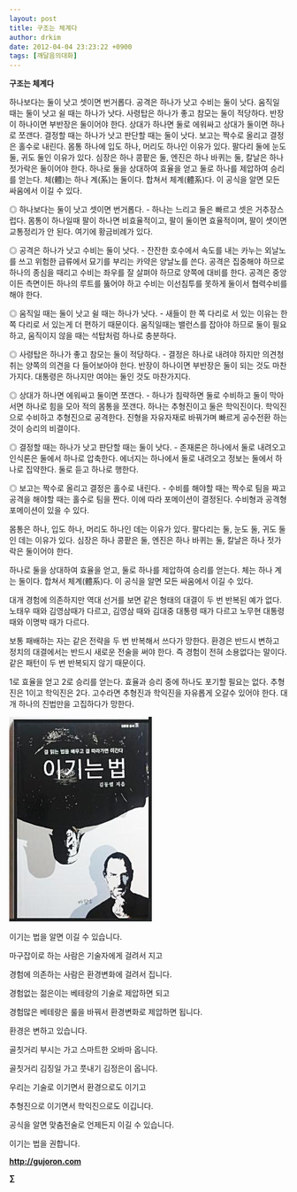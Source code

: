 ```yaml
---
layout: post
title: 구조는 체계다
author: drkim
date: 2012-04-04 23:23:22 +0900
tags: [깨달음의대화]
---
```

  
**구조는 체계다**

하나보다는 둘이 낫고 셋이면 번거롭다. 공격은 하나가 낫고 수비는 둘이 낫다. 움직일 때는 둘이 낫고 쉴 때는 하나가 낫다. 사령탑은 하나가 좋고 참모는 둘이 적당하다. 반장이 하나이면 부반장은 둘이어야 한다. 상대가 하나면 둘로 에워싸고 상대가 둘이면 하나로 쪼갠다. 결정할 때는 하나가 낫고 판단할 때는 둘이 낫다. 보고는 짝수로 올리고 결정은 홀수로 내린다. 몸통 하나에 입도 하나, 머리도 하나인 이유가 있다. 팔다리 둘에 눈도 둘, 귀도 둘인 이유가 있다. 심장은 하나 콩팥은 둘, 엔진은 하나 바퀴는 둘, 칼날은 하나 젓가락은 둘이어야 한다. 하나로 둘을 상대하여 효율을 얻고 둘로 하나를 제압하여 승리를 얻는다. 체(體)는 하나 계(系)는 둘이다. 합쳐서 체계(體系)다. 이 공식을 알면 모든 싸움에서 이길 수 있다. 

◎ 하나보다는 둘이 낫고 셋이면 번거롭다. - 하나는 느리고 둘은 빠르고 셋은 거추장스럽다. 몸통이 하나일때 팔이 하나면 비효율적이고, 팔이 둘이면 효율적이며, 팔이 셋이면 교통정리가 안 된다. 여기에 황금비례가 있다. 

◎ 공격은 하나가 낫고 수비는 둘이 낫다. - 잔잔한 호수에서 속도를 내는 카누는 외날노를 쓰고 위험한 급류에서 묘기를 부리는 카약은 양날노를 쓴다. 공격은 집중해야 하므로 하나의 종심을 때리고 수비는 좌우를 잘 살펴야 하므로 양쪽에 대비를 한다. 공격은 중앙이든 측면이든 하나의 루트를 뚫어야 하고 수비는 이선침투를 못하게 둘이서 협력수비를 해야 한다. 

◎ 움직일 때는 둘이 낫고 쉴 때는 하나가 낫다. - 새들이 한 쪽 다리로 서 있는 이유는 한 쪽 다리로 서 있는게 더 편하기 때문이다. 움직일때는 밸런스를 잡아야 하므로 둘이 필요하고, 움직이지 않을 때는 석탑처럼 하나로 충분하다. 

◎ 사령탑은 하나가 좋고 참모는 둘이 적당하다. - 결정은 하나로 내려야 하지만 의견청취는 양쪽의 의견을 다 들어보아야 한다. 반장이 하나이면 부반장은 둘이 되는 것도 마찬가지다. 대통령은 하나지만 여야는 둘인 것도 마찬가지다. 

◎ 상대가 하나면 에워싸고 둘이면 쪼갠다. - 하나가 침략하면 둘로 수비하고 둘이 막아서면 하나로 힘을 모아 적의 몸통을 쪼갠다. 하나는 추형진이고 둘은 학익진이다. 학익진으로 수비하고 추형진으로 공격한다. 진형을 자유자재로 바꿔가며 빠르게 공수전환 하는 것이 승리의 비결이다. 

◎ 결정할 때는 하나가 낫고 판단할 때는 둘이 낫다. - 존재론은 하나에서 둘로 내려오고 인식론은 둘에서 하나로 압축한다. 에너지는 하나에서 둘로 내려오고 정보는 둘에서 하나로 집약한다. 둘로 듣고 하나로 행한다. 

◎ 보고는 짝수로 올리고 결정은 홀수로 내린다. - 수비를 해야할 때는 짝수로 팀을 짜고 공격을 해야할 때는 홀수로 팀을 짠다. 이에 따라 포메이션이 결정된다. 수비형과 공격형 포메이션이 있을 수 있다. 

몸통은 하나, 입도 하나, 머리도 하나인 데는 이유가 있다. 팔다리는 둘, 눈도 둘, 귀도 둘인 데는 이유가 있다. 심장은 하나 콩팥은 둘, 엔진은 하나 바퀴는 둘, 칼날은 하나 젓가락은 둘이어야 한다. 

하나로 둘을 상대하여 효율을 얻고, 둘로 하나를 제압하여 승리를 얻는다. 체는 하나 계는 둘이다. 합쳐서 체계(體系)다. 이 공식을 알면 모든 싸움에서 이길 수 있다. 

대개 경험에 의존하지만 역대 선거를 보면 같은 형태의 대결이 두 번 반복된 예가 없다. 노태우 때와 김영삼때가 다르고, 김영삼 때와 김대중 대통령 때가 다르고 노무현 대통령 때와 이명박 때가 다르다. 

보통 패배하는 자는 같은 전략을 두 번 반복해서 쓰다가 망한다. 환경은 반드시 변하고 정치의 대결에서는 반드시 새로운 전술을 써야 한다. 즉 경험이 전혀 소용없다는 말이다. 같은 패턴이 두 번 반복되지 않기 때문이다. 

1로 효율을 얻고 2로 승리를 얻는다. 효율과 승리 중에 하나도 포기할 필요는 없다. 추형진은 1이고 학익진은 2다. 고수라면 추형진과 학익진을 자유롭게 오갈수 있어야 한다. 대개 하나의 진법만을 고집하다가 망한다. 











![](/files/attach/images/199/290/248/123456.JPG)



이기는 법을 알면 이길 수 있습니다.



마구잡이로 하는 사람은 기술자에게 걸려서 지고

경험에 의존하는 사람은 환경변화에 걸려서 집니다.



경험없는 젊은이는 베테랑의 기술로 제압하면 되고

경험많은 베테랑은 룰을 바꿔서 환경변화로 제압하면 됩니다.



환경은 변하고 있습니다. 

골칫거리 부시는 가고 스마트한 오바마 옵니다.

골칫거리 김징일 가고 풋내기 김정은이 옵니다.



우리는 기술로 이기면서 환경으로도 이기고 

추형진으로 이기면서 학익진으로도 이깁니다.



공식을 알면 맞춤전술로 언제든지 이길 수 있습니다.

이기는 법을 권합니다.







**http://gujoron.com** 


**∑**